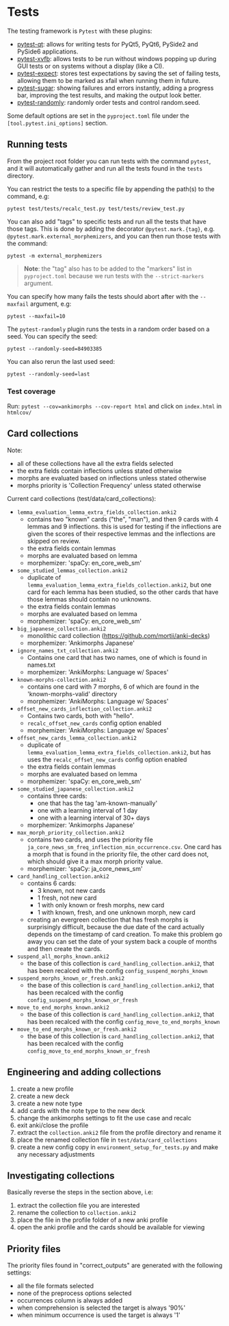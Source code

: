 # Tests

The testing framework is `Pytest` with these plugins:
- [pytest-qt](https://pypi.org/project/pytest-qt/): allows for writing tests for PyQt5, PyQt6, PySide2 and PySide6 applications.
- [pytest-xvfb](https://pypi.org/project/pytest-xvfb/): allows tests to be run without windows popping up during GUI tests or on systems without a display (like a CI).
- [pytest-expect](https://pypi.org/project/pytest-expect/): stores test expectations by saving the set of failing tests, allowing them to be marked as xfail when running them in future.
- [pytest-sugar](https://pypi.org/project/pytest-sugar/): showing failures and errors instantly, adding a progress bar, improving the test results, and making the output look better.
- [pytest-randomly](https://pypi.org/project/pytest-randomly/): randomly order tests and control random.seed.

Some default options are set in the `pyproject.toml` file under the `[tool.pytest.ini_options]` section.

## Running tests

From the project root folder you can run tests with the command `pytest`, and it will automatically gather and run all
the tests found in the `tests` directory.

You can restrict the tests to a specific file by appending the path(s) to the command, e.g:
```
pytest test/tests/recalc_test.py test/tests/review_test.py
```

You can also add "tags" to specific tests and run all the tests that have those tags. This is done by adding the
decorator `@pytest.mark.{tag}`, e.g. `@pytest.mark.external_morphemizers`, and you can then run those tests with the
command:
```
pytest -m external_morphemizers
```

> **Note**: the "tag" also has to be added to the "markers" list in `pyproject.toml` because we run tests with the
> `--strict-markers` argument.

You can specify how many fails the tests should abort after with the `--maxfail` argument, e.g:
```
pytest --maxfail=10
```

The `pytest-randomly` plugin runs the tests in a random order based on a seed. You can specify the seed:
```
pytest --randomly-seed=84903385
```

You can also rerun the last used seed:
```
pytest --randomly-seed=last
```

### Test coverage

Run: `pytest --cov=ankimorphs --cov-report html` and click on `index.html` in `htmlcov/`


## Card collections

Note:
  - all of these collections have all the extra fields selected
  - the extra fields contain inflections unless stated otherwise
  - morphs are evaluated based on inflections unless stated otherwise
  - morphs priority is 'Collection Frequency' unless stated otherwise

Current card collections (test/data/card_collections):
- `lemma_evaluation_lemma_extra_fields_collection.anki2`
  - contains two "known" cards ("the", "man"), and then 9 cards with 4 lemmas and 9 inflections.
  this is used for testing if the inflections are given the scores of their respective lemmas and
  the inflections are skipped on review.
  - the extra fields contain lemmas
  - morphs are evaluated based on lemma
  - morphemizer: 'spaCy: en_core_web_sm'
- `some_studied_lemmas_collection.anki2`
  - duplicate of `lemma_evaluation_lemma_extra_fields_collection.anki2`, but one card for each lemma
  has been studied, so the other cards that have those lemmas should contain no unknowns.
  - the extra fields contain lemmas
  - morphs are evaluated based on lemma
  - morphemizer: 'spaCy: en_core_web_sm'
- `big_japanese_collection.anki2`
  - monolithic card collection (https://github.com/mortii/anki-decks)
  - morphemizer: 'Ankimorphs Japanese'
- `ignore_names_txt_collection.anki2`
  - Contains one card that has two names, one of which is found in names.txt
  - morphemizer: 'AnkiMorphs: Language w/ Spaces'
- `known-morphs-collection.anki2`
  - contains one card with 7 morphs, 6 of which are found in the 'known-morphs-valid' directory
  - morphemizer: 'AnkiMorphs: Language w/ Spaces'
- `offset_new_cards_inflection_collection.anki2`
  - Contains two cards, both with "hello".
  - `recalc_offset_new_cards` config option enabled
  - morphemizer: 'AnkiMorphs: Language w/ Spaces'
- `offset_new_cards_lemma_collection.anki2`
  - duplicate of `lemma_evaluation_lemma_extra_fields_collection.anki2`, but has uses the `recalc_offset_new_cards`
  config option enabled
  - the extra fields contain lemmas
  - morphs are evaluated based on lemma
  - morphemizer: 'spaCy: en_core_web_sm'
- `some_studied_japanese_collection.anki2`
  - contains three cards:
    - one that has the tag 'am-known-manually'
    - one with a learning interval of 1 day
    - one with a learning interval of 30+ days
  - morphemizer: 'Ankimorphs Japanese'
- `max_morph_priority_collection.anki2`
  - contains two cards, and uses the priority file `ja_core_news_sm_freq_inflection_min_occurrence.csv`. One card
  has a morph that is found in the priority file, the other card does not, which should give it a max morph priority value.
  - morphemizer: 'spaCy: ja_core_news_sm'
- `card_handling_collection.anki2`
  - contains 6 cards:
    - 3 known, not new cards
    - 1 fresh, not new card
    - 1 with only known or fresh morphs, new card
    - 1 with known, fresh, and one unknown morph, new card
  - creating an evergreen collection that has fresh morphs is surprisingly difficult, because the
  due date of the card actually depends on the timestamp of card creation. To make this problem go away
  you can set the date of your system back a couple of months and then create the cards.
- `suspend_all_morphs_known.anki2`
  - the base of this collection is `card_handling_collection.anki2`, that has been recalced with
  the config `config_suspend_morphs_known`
- `suspend_morphs_known_or_fresh.anki2`
  - the base of this collection is `card_handling_collection.anki2`, that has been recalced with
  the config `config_suspend_morphs_known_or_fresh`
- `move_to_end_morphs_known.anki2`
  - the base of this collection is `card_handling_collection.anki2`, that has been recalced with
  the config `config_move_to_end_morphs_known`
- `move_to_end_morphs_known_or_fresh.anki2`
  - the base of this collection is `card_handling_collection.anki2`, that has been recalced with
  the config `config_move_to_end_morphs_known_or_fresh`


## Engineering and adding collections

1. create a new profile
2. create a new deck
3. create a new note type
4. add cards with the note type to the new deck
5. change the ankimorphs settings to fit the use case and recalc
6. exit anki/close the profile
7. extract the `collection.anki2` file from the profile directory and rename it
8. place the renamed collection file in `test/data/card_collections`
9. create a new config copy in `environment_setup_for_tests.py` and make any necessary adjustments

## Investigating collections

Basically reverse the steps in the section above, i.e:
1. extract the collection file you are interested
2. rename the collection to `collection.anki2`
3. place the file in the profile folder of a new anki profile
4. open the anki profile and the cards should be available for viewing


## Priority files

The priority files found in "correct_outputs" are generated with the following settings:
- all the file formats selected
- none of the preprocess options selected
- occurrences column is always added
- when comprehension is selected the target is always '90%'
- when minimum occurrence is used the target is always '1'